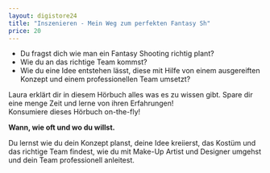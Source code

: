 ```yaml
---
layout: digistore24
title: "Inszenieren - Mein Weg zum perfekten Fantasy Sh"
price: 20
---
```

<ul><li>Du fragst dich wie man ein Fantasy Shooting richtig plant?</li>
<li>Wie du an das richtige Team kommst?</li>
<li>Wie du eine Idee entstehen l&#xE4;sst, diese mit Hilfe von einem ausgereiften Konzept und einem professionellen Team umsetzt?</li>
</ul><p>Laura erkl&#xE4;rt dir in diesem H&#xF6;rbuch alles was es zu wissen gibt. Spare dir eine menge Zeit und lerne von ihren Erfahrungen!<br>Konsumiere dieses H&#xF6;rbuch on-the-fly!</p>
<p><strong>Wann, wie oft und wo du willst.&#xA0;</strong></p>
<p>Du lernst wie du dein Konzept planst, deine Idee kreiierst, das Kost&#xFC;m und das richtige Team findest, wie du mit Make-Up Artist und Designer umgehst und dein Team professionell anleitest.</p>